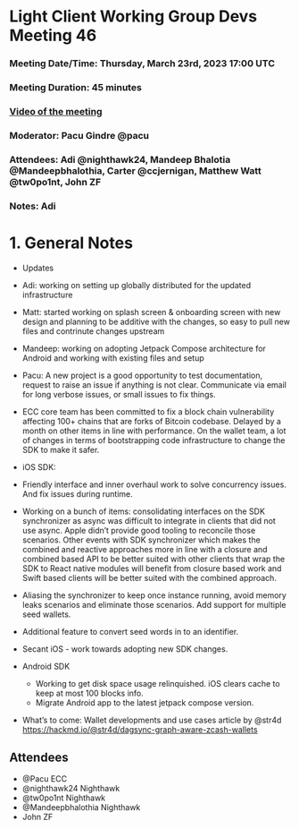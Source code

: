 # Light Client Working Group Devs Meeting 46
### Meeting Date/Time: Thursday, March 23rd, 2023 17:00 UTC
### Meeting Duration: 45 minutes
### [Video of the meeting](not-recorded)
### Moderator: Pacu Gindre @pacu
### Attendees: Adi @nighthawk24, Mandeep Bhalotia @Mandeepbhalothia, Carter @ccjernigan, Matthew Watt @tw0po1nt, John ZF
### Notes: Adi

# 1. General Notes
* Updates
 - Adi: working on setting up globally distributed for the updated infrastructure
 - Matt: started working on splash screen & onboarding screen with new design and planning to be additive with the changes, so easy to pull new files and contrinute changes upstream
 - Mandeep: working on adopting Jetpack Compose architecture for Android and working with existing files and setup
 - Pacu: A new project is a good opportunity to test documentation, request to raise an issue if anything is not clear. Communicate via email for long verbose issues, or small issues to fix things.
 - ECC core team has been committed to fix a block chain vulnerability affecting 100+ chains that are forks of Bitcoin codebase. Delayed by a month on other items in line with performance. On the wallet team, a lot of changes in terms of bootstrapping code infrastructure to change the SDK to make it safer.

 - iOS SDK:
  - Friendly interface and inner overhaul work to solve concurrency issues. And fix issues during runtime.
  - Working on a bunch of items: consolidating interfaces on the SDK synchronizer as async was difficult to integrate in clients that did not use async. Apple didn’t provide good tooling to reconcile those scenarios. Other events with SDK synchronizer which makes the combined and reactive approaches more in line with a closure and combined based API to be better suited with other clients that wrap the SDK to React native modules will benefit from closure based work and Swift based clients will be better suited with the combined approach.
  - Aliasing the synchronizer to keep once instance running, avoid memory leaks scenarios and eliminate those scenarios. Add support for multiple seed wallets.
  - Additional feature to convert seed words in to an identifier.
  - Secant iOS - work towards adopting new SDK changes. 

 - Android SDK
   - Working to get disk space usage relinquished. iOS clears cache to keep at most 100 blocks info.
   - Migrate Android app to the latest jetpack compose version.

 - What’s to come: Wallet developments and use cases article by @str4d https://hackmd.io/@str4d/dagsync-graph-aware-zcash-wallets


## Attendees
* @Pacu ECC
* @nighthawk24 Nighthawk
* @tw0po1nt Nighthawk
* @Mandeepbhalothia Nighthawk
* John ZF